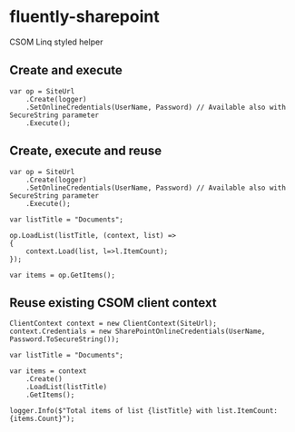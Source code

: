 # fluently-sharepoint
CSOM Linq styled helper 


## Create and execute
```
var op = SiteUrl
	.Create(logger)
	.SetOnlineCredentials(UserName, Password) // Available also with SecureString parameter
	.Execute();
```     
## Create, execute and reuse
```
var op = SiteUrl
	.Create(logger)
	.SetOnlineCredentials(UserName, Password) // Available also with SecureString parameter
	.Execute();

var listTitle = "Documents";

op.LoadList(listTitle, (context, list) =>
{
	context.Load(list, l=>l.ItemCount);
});

var items = op.GetItems();

```
## Reuse existing CSOM client context
```
ClientContext context = new ClientContext(SiteUrl);
context.Credentials = new SharePointOnlineCredentials(UserName, Password.ToSecureString());

var listTitle = "Documents";

var items = context
	.Create()
	.LoadList(listTitle)
	.GetItems();

logger.Info($"Total items of list {listTitle} with list.ItemCount: {items.Count}");
```			
